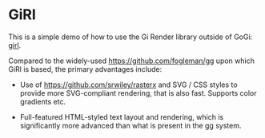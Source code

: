 # GiRl

This is a simple demo of how to use the Gi Render library outside of GoGi: [girl](https://goki.dev/gi/v2/tree/master/girl).

Compared to the widely-used https://github.com/fogleman/gg upon which GiRl is based, the primary advantages include:

* Use of https://github.com/srwiley/rasterx and SVG / CSS styles to provide more SVG-compliant rendering, that is also fast.  Supports color gradients etc.

* Full-featured HTML-styled text layout and rendering, which is significantly more advanced than what is present in the gg system.

